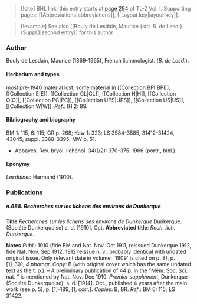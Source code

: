 > [!cite] BHL link: this entry starts at [page 294](https://www.biodiversitylibrary.org/item/103414#page/342/mode/1up) of TL-2 Vol. I.
> Supporting pages: [[Abbreviations|abbreviations]], [[Layout key|layout key]].

> [!example] See also [[Bouly de Lesdain, Maurice {std. B. de Lesd.} (Suppl.)|second entry]] for this author

### Author

Bouly de Lesdain, Maurice (1869-1965), French lichenologist. (*B. de Lesd.*).

#### Herbarium and types

most pre-1940 material lost, some material in [[Collection BPI|BPI]], [[Collection E|E]], [[Collection GL|GL]], [[Collection H|H]], [[Collection O|O]], [[Collection PC|PC]], [[Collection UPS|UPS]], [[Collection US|US]], [[Collection W|W]].
*Ref*.: IH 2: 89.

#### Bibliography and biography

BM 1: 115, 6: 115; GR p. 268; Kew 1: 323; LS 3584-3585, 31412-31424, 43045, suppl. 3368-3395; MW p. 51.
- Abbayes, Rev. bryol. lichénol. 34(1/2): 370-375. 1966 (portr., bibl.)

#### Eponymy

*Lesdainea* Harmand (1910).

### Publications

##### n.688. Recherches sur les lichens des environs de Dunkerque

**Title**
*Recherches sur les lichens des environs de Dunkerque* Dunkerque. (Société Dunkerquoise) s. d. \[1910\]. Oct.
**Abbreviated title**: *Rech. lich. Dunkerque*.

**Notes**
*Publ*.: 1910 (fide BM and Nat. Nov. Oct 1911, reissued Dunkerque 1912, fide Nat. Nov. Sep 1912, 1912 reissue n. v., probably identical with undated original issue. Only relevant date in volume: '1909' is cited on p. 8), p. \[1\]-301, *4 photogr. Copy*: B (with original cover which has the same undated text as the t. p.). – A preliminary publication of 44 p. in the "Mém. Soc. Sci. nat. " is mentioned by Nat. Nov. Dec 1910.
*Premier supplément*, Dunkerque (Société Dunkerquoise), s. d. \[1914\]. Oct., published 4 years after the main work (see p. 5), p. \[1\]-189, \[1, corr.\]. *Copies*: B, BR.
*Ref*.: BM 6: 115; LS 31422.

